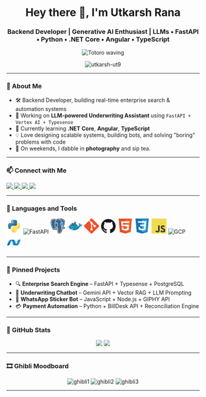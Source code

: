<h1 align="center">Hey there 👋, I'm Utkarsh Rana</h1>
<h3 align="center">Backend Developer | Generative AI Enthusiast | LLMs • FastAPI • Python • .NET Core • Angular • TypeScript </h3>

<p align="center">
  <img src="https://media.giphy.com/media/l4FGJfF6J3pPzKJri/giphy.gif" width="300" alt="Totoro waving">
</p>

<p align="center">
  <img src="https://komarev.com/ghpvc/?username=utkarsh-ut9&label=Profile%20views&color=0e75b6&style=flat" alt="utkarsh-ut9" />
</p>

---

### 🧠 About Me

- 🛠️ Backend Developer, building real-time enterprise search & automation systems  
- 🤖 Working on **LLM-powered Underwriting Assistant** using `FastAPI + Vertex AI + Typesense`
- 🌱 Currently learning **.NET Core**, **Angular**, **TypeScript**
- 💡 Love designing scalable systems, building bots, and solving "boring" problems with code
- 📸 On weekends, I dabble in **photography** and sip tea.

---

### 📫 Connect with Me

<p align="left">
  <a href="https://twitter.com/_utkarshut" target="blank">
    <img src="https://img.shields.io/badge/Twitter-%231DA1F2.svg?style=for-the-badge&logo=Twitter&logoColor=white" />
  </a>
  <a href="https://linkedin.com/in/utkarshrana1304" target="blank">
    <img src="https://img.shields.io/badge/LinkedIn-%230077B5.svg?style=for-the-badge&logo=linkedin&logoColor=white" />
  </a>
  <a href="https://instagram.com/_utkarshrana" target="blank">
    <img src="https://img.shields.io/badge/Instagram-%23E4405F.svg?style=for-the-badge&logo=instagram&logoColor=white" />
  </a>
  <a href="https://www.codechef.com/users/u1k4r5h" target="blank">
    <img src="https://img.shields.io/badge/CodeChef-%23965A38.svg?style=for-the-badge&logo=codechef&logoColor=white" />
  </a>
</p>

---

### 🧰 Languages and Tools

<p align="left">
  <img src="https://raw.githubusercontent.com/devicons/devicon/master/icons/python/python-original.svg" alt="Python" width="40" height="40"/>
  <img src="https://cdn.worldvectorlogo.com/logos/fastapi.svg" alt="FastAPI" width="40" height="40"/>
  <img src="https://raw.githubusercontent.com/devicons/devicon/master/icons/postgresql/postgresql-original.svg" alt="PostgreSQL" width="40" height="40"/>
  <img src="https://raw.githubusercontent.com/devicons/devicon/master/icons/docker/docker-original.svg" alt="Docker" width="40" height="40"/>
  <img src="https://raw.githubusercontent.com/devicons/devicon/master/icons/git/git-original.svg" alt="Git" width="40" height="40"/>
  <img src="https://raw.githubusercontent.com/devicons/devicon/master/icons/github/github-original.svg" alt="GitHub" width="40" height="40"/>
  <img src="https://raw.githubusercontent.com/devicons/devicon/master/icons/html5/html5-original.svg" alt="HTML5" width="40" height="40"/>
  <img src="https://raw.githubusercontent.com/devicons/devicon/master/icons/css3/css3-original.svg" alt="CSS3" width="40" height="40"/>
  <img src="https://raw.githubusercontent.com/devicons/devicon/master/icons/javascript/javascript-original.svg" alt="JavaScript" width="40" height="40"/>
  <img src="https://www.vectorlogo.zone/logos/google_cloud/google_cloud-icon.svg" alt="GCP" width="40" height="40"/>
  <img src="https://raw.githubusercontent.com/devicons/devicon/master/icons/dot-net/dot-net-original.svg" alt=".NET" width="40" height="40"/>
</p>

---

### 📌 Pinned Projects

- 🔍 **Enterprise Search Engine** – FastAPI + Typesense + PostgreSQL  
- 💬 **Underwriting Chatbot** – Gemini API + Vector RAG + LLM Prompting  
- 🤖 **WhatsApp Sticker Bot** – JavaScript + Node.js + GIPHY API  
- 💳 **Payment Automation** – Python + BillDesk API + Reconciliation Engine

---

### 🌟 GitHub Stats

<p align="center">
  <img src="https://github-readme-stats.vercel.app/api?username=utkarsh-ut9&show_icons=true&theme=tokyonight" />
  <img src="https://github-readme-streak-stats.herokuapp.com/?user=utkarsh-ut9&theme=tokyonight" />
</p>

---

### 🎞️ Ghibli Moodboard

<p align="center">
  <img src="https://media.giphy.com/media/v6aOjy0Qo1fIA/giphy.gif" width="200" alt="ghibli1"/>
  <img src="https://media.giphy.com/media/3ohs7KViF4rK5MNg5a/giphy.gif" width="200" alt="ghibli2"/>
  <img src="https://media.giphy.com/media/ToMjGpN8jB4ekj9TW8g/giphy.gif" width="200" alt="ghibli3"/>
</p>

---

<!---
utkarsh-ut9/utkarsh-ut9 is a ✨ special ✨ repository because its `README.md` (this file) appears on your GitHub profile.
--->
